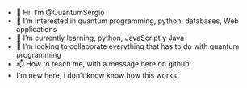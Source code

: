- 👋 Hi, I’m @QuantumSergio
- 👀 I’m interested in quantum programming, python, databases, Web applications
- 🌱 I’m currently learning, python, JavaScript y Java
- 💞️ I’m looking to collaborate everything that has to do with quantum programming
- 📫 How to reach me, with a message here on github
- I'm new here, i don´t know know how this works
<!---
QuantumSergio/QuantumSergio is a ✨ special ✨ repository because its `README.md` (this file) appears on your GitHub profile.
You can click the Preview link to take a look at your changes.
--->
